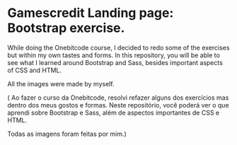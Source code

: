 # Gamescredit Landing page: Bootstrap exercise. 
While doing the Onebitcode course, I decided to redo some of the exercises but within my own tastes and forms. 
In this repository, you will be able to see what I learned around Bootstrap and Sass, besides important aspects of CSS and HTML.

All the images were made by myself.

(
Ao fazer o curso da Onebitcode, resolvi refazer alguns dos exercícios mas dentro dos meus gostos e formas. 
Neste repositório, você poderá ver o que aprendi sobre Bootstrap e Sass, além de aspectos importantes de CSS e HTML.

Todas as imagens foram feitas por mim.)
